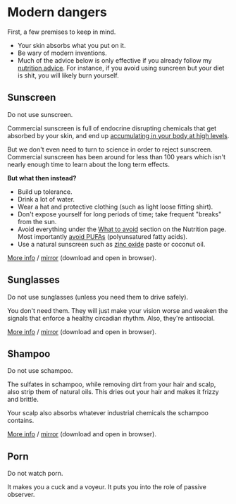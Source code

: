 # Modern dangers

First, a few premises to keep in mind.

- Your skin absorbs what you put on it.
- Be wary of modern inventions.
- Much of the advice below is only effective if you already follow my [nutrition advice](nutrition.md). For instance, if you avoid using suncreen but your diet is shit, you will likely burn yourself.

## Sunscreen

Do not use sunscreen.

Commercial sunscreen is full of endocrine disrupting chemicals that get absorbed
by your skin, and end up [accumulating in your body at high levels](https://www.pharmacist.com/article/sunscreen-chemicals-accumulate-body-high-levels).

But we don't even need to turn to science in order to reject sunscreen.
Commercial sunscreen has been around for less than 100 years which isn't
nearly enough time to learn about the long term effects.

**But what then instead?**

- Build up tolerance.
- Drink a lot of water.
- Wear a hat and protective clothing (such as light loose fitting shirt).
- Don't expose yourself for long periods of time; take frequent "breaks" from the sun.
- Avoid everything under the [What to avoid](nutrition.md#what-to-avoid) section
  on the Nutrition page. Most importantly
  [avoid PUFAs](https://twitter.com/SolBrah/status/1286086327427928064)
  (polyunsatured fatty acids).
- Use a natural sunscreen such as
  [zinc oxide](https://twitter.com/Grimhood/status/1286091082397147136) paste
  or coconut oil.

[More info](https://www.mitohealth.ca/most-sunscreens-are-terrible/)
/ [mirror](page-sunscreen.html) (download and open in browser).

## Sunglasses

Do not use sunglasses (unless you need them to drive safely).

You don't need them. They will just make your vision worse and weaken the
signals that enforce a healthy circadian rhythm. Also, they're antisocial.

[More info](https://medium.com/@veritasnaut/sunglasses-are-killing-you-dbadb93f935d)
/ [mirror](page-sunglasses.html) (download and open in browser).

## Shampoo

Do not use schampoo.

The sulfates in schampoo, while removing dirt from your hair and scalp, also
strip them of natural oils. This dries out your hair and makes it frizzy and
brittle.

Your scalp also absorbs whatever industrial chemicals the schampoo contains.

[More info](https://www.reddit.com/r/NoPoo/wiki/index)
/ [mirror](page-nopoo-wiki.html) (download and open in browser).

## Porn

Do not watch porn.

It makes you a cuck and a voyeur. It puts you into the role of passive observer.
